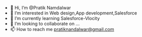 - 👋 Hi, I’m @Pratik Namdalwar
- 👀 I’m interested in Web design,App development,Salesforce
- 🌱 I’m currently learning Salesforce-Vlocity
- 💞️ I’m looking to collaborate on ...
- 📫 How to reach me pratiknandalwar@gmail.com

<!---
PratikN128/PratikN128 is a ✨ special ✨ repository because its `README.md` (this file) appears on your GitHub profile.
You can click the Preview link to take a look at your changes.
--->
